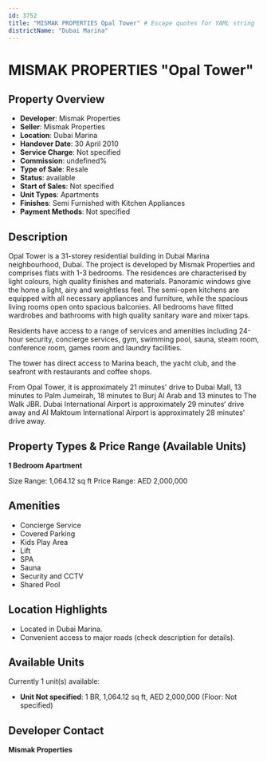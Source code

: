 ```yaml
---
id: 3752
title: "MISMAK PROPERTIES Opal Tower" # Escape quotes for YAML string
districtName: "Dubai Marina"
---
```


# MISMAK PROPERTIES "Opal Tower"

## Property Overview
- **Developer**: Mismak Properties
- **Seller**: Mismak Properties
- **Location**: Dubai Marina
- **Handover Date**: 30 April 2010
- **Service Charge**: Not specified
- **Commission**: undefined%
- **Type of Sale**: Resale
- **Status**: available
- **Start of Sales**: Not specified
- **Unit Types**: Apartments
- **Finishes**: Semi Furnished with Kitchen Appliances
- **Payment Methods**: Not specified

## Description
Opal Tower is a 31-storey residential building in Dubai Marina neighbourhood, Dubai. The project is developed by Mismak Properties and comprises flats with 1-3 bedrooms. The residences are characterised by light colours, high quality finishes and materials. Panoramic windows give the home a light, airy and weightless feel. The semi-open kitchens are equipped with all necessary appliances and furniture, while the spacious living rooms open onto spacious balconies. All bedrooms have fitted wardrobes and bathrooms with high quality sanitary ware and mixer taps.

Residents have access to a range of services and amenities including 24-hour security, concierge services, gym, swimming pool, sauna, steam room, conference room, games room and laundry facilities.

The tower has direct access to Marina beach, the yacht club, and the seafront with restaurants and coffee shops. 

From Opal Tower, it is approximately 21 minutes' drive to Dubai Mall, 13 minutes to Palm Jumeirah, 18 minutes to Burj Al Arab and 13 minutes to The Walk JBR. Dubai International Airport is approximately 29 minutes‘ drive away and Al Maktoum International Airport is approximately 28 minutes’ drive away.

## Property Types & Price Range (Available Units)
**1 Bedroom Apartment**

Size Range: 1,064.12 sq ft
Price Range: AED 2,000,000

## Amenities
- Concierge Service
- Covered Parking
- Kids Play Area
- Lift
- SPA
- Sauna
- Security and CCTV
- Shared Pool

## Location Highlights
- Located in Dubai Marina.
- Convenient access to major roads (check description for details).

## Available Units
Currently 1 unit(s) available:
- **Unit Not specified**: 1 BR, 1,064.12 sq ft, AED 2,000,000 (Floor: Not specified)

## Developer Contact
**Mismak Properties**
